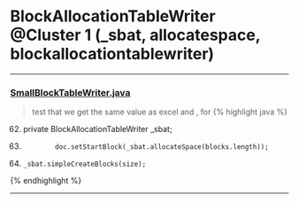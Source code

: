 # BlockAllocationTableWriter @Cluster 1 (_sbat, allocatespace, blockallocationtablewriter)

***

### [SmallBlockTableWriter.java](https://searchcode.com/codesearch/view/15642264/)
> test that we get the same value as excel and , for 
{% highlight java %}
62. private BlockAllocationTableWriter _sbat;
91.             doc.setStartBlock(_sbat.allocateSpace(blocks.length));
98.     _sbat.simpleCreateBlocks(size);
{% endhighlight %}

***

